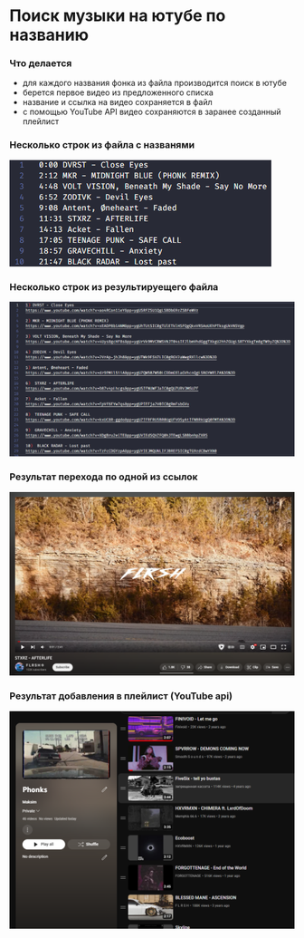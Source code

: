 # Поиск музыки на ютубе по названию

### Что делается
- для каждого названия фонка из файла производится поиск в ютубе  
- берется первое видео из предложенного списка
- название и ссылка на видео сохраняется в файл
- с помощью YouTube API видео сохраняются в заранее созданный плейлист

### Несколько строк из файла с названями  
![](doc/Names.png)  

### Несколько строк из результируещего файла
![](doc/Links.png)  

### Результат перехода по одной из ссылок
![](doc/YouTubeVideo.png)  

### Результат добавления в плейлист (YouTube api)
![](doc/Playlist.png)  
